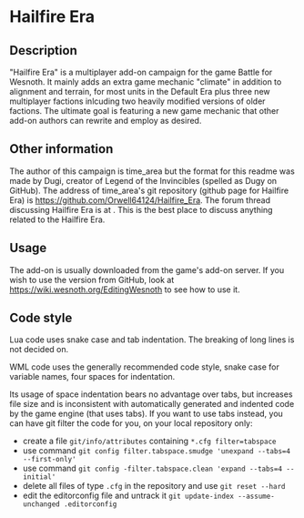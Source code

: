 Hailfire Era
==============

Description
--------------
"Hailfire Era" is a multiplayer add-on campaign for the game Battle for Wesnoth. It mainly adds an extra game mechanic "climate" in addition to alignment and terrain, for most units in the Default Era plus three new multiplayer factions inlcuding two heavily modified versions of older factions. The ultimate goal is featuring a new game mechanic that other add-on authors can rewrite and employ as desired. 

Other information
--------------
The author of this campaign is time_area but the format for this readme was made by Dugi, creator of Legend of the Invincibles (spelled as Dugy on GitHub). The address of time_area's git repository (github page for Hailfire Era) is https://github.com/Orwell64124/Hailfire_Era. The forum thread discussing Hailfire Era is at . This is the best place to discuss anything related to the Hailfire Era.

Usage
--------------
The add-on is usually downloaded from the game's add-on server. If you wish to use the version from GitHub, look at https://wiki.wesnoth.org/EditingWesnoth to see how to use it.

Code style
--------------
Lua code uses snake case and tab indentation. The breaking of long lines is not decided on.

WML code uses the generally recommended code style, snake case for variable names, four spaces for indentation.

Its usage of space indentation bears no advantage over tabs, but increases file size and is inconsistent with automatically generated and indented code by the game engine (that uses tabs). If you want to use tabs instead, you can have git filter the code for you, on your local repository only:

* create a file `git/info/attributes` containing `*.cfg filter=tabspace`
* use command `git config filter.tabspace.smudge 'unexpand --tabs=4 --first-only'`
* use command `git config -filter.tabspace.clean 'expand --tabs=4 --initial'`
* delete all files of type `.cfg` in the repository and use `git reset --hard`
* edit the editorconfig file and untrack it `git update-index --assume-unchanged .editorconfig`
